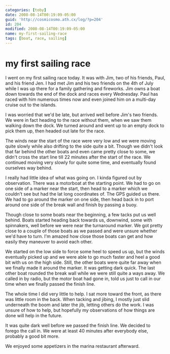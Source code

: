 ```yaml
---
categories: [toby]
date: 2008-08-14T00:19:09-05:00
guid: 'http://cosmicosmo.ath.cx/log/?p=204'
id: 204
modified: 2008-08-14T00:19:09-05:00
name: my-first-sailing-race
tags: [boat, race, sailing]
---
```


my first sailing race
=====================

I went on my first sailing race today.  It was with Jim, two of his friends, Paul, and his friend Jen.  I had met Jim and his two friends on the 4th of July while I was up there for a family gathering and fireworks.  Jim owns a boat down towards the end of the dock and races every Wednesday.  Paul has raced with him numerous times now and even joined him on a multi-day cruise out to the islands.

I was worried that we'd be late, but arrived well before Jim's two friends.  We were in fact heading to the race without them, when we saw them walking down the dock.  We turned around and went up to an empty dock to pick them up, then headed out late for the race.

The winds near the start of the race were very low and we were moving quite slowly while also drifting to the side quite a bit.  Though we didn't look that far behind the other boats and even came pretty close to some, we didn't cross the start line till 22 minutes after the start of the race.  We continued moving very slowly for quite some time, and eventually found ourselves way behind.

I really had little idea of what was going on.  I kinda figured out by observation.  There was a motorboat at the starting point.  We had to go on one side of a marker near the start, then head to a marker which we couldn't see but had the lat long coordinates of.  The GPS guided us there.  We had to go around the marker on one side, then head back in to port around one side of the break wall and finish by passing a buoy.

Though close to some boats near the beginning, a few tacks put us well behind.  Boats started heading back towards us, downwind, some with spinnakers, well before we were near the turnaround marker.  We got pretty close to a couple of those boats as we passed and were unsure whether we'd have to turn.  I'm amazed how close those boats can get and how easily they maneuver to avoid each other.

We started on the low side to force some heel to speed us up, but the winds eventually picked up and we were able to go much faster and heel a good bit with us on the high side.  Still, the other boats were quite far away when we finally made it around the marker.  It was getting dark quick.  The last other boat rounded the break wall while we were still quite a ways away.  We called in by radio, but the motor boat had gone in, told us just to call in our time when we finally passed the finish line.

The whole time I did very little to help.  I sat more toward the front, as there was little room in the back.  When tacking and jibing, I mostly just slid underneath the boom and later the jib, letting others do the work.  I was unsure of how to help, but hopefully my observations of how things are done will help in the future.

It was quite dark well before we passed the finish line.  We decided to forego the call in.  We were at least 40 minutes after everybody else, probably a good bit more.

We enjoyed some appetizers in the marina restaurant afterward.
